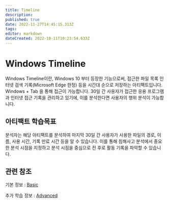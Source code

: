 ```yaml
---
title: Timeline
description: 
published: true
date: 2022-11-27T14:45:15.313Z
tags: 
editor: markdown
dateCreated: 2022-10-11T10:23:54.633Z
---
```


# Windows Timeline

Windows Timeline이란, Windows 10 부터 등장한 기능으로써, 접근한 파일 목록 인터넷 검색 기록(Microsoft Edge 한정) 등을 시간대 순으로 저장하는 아티팩트입니다. Windows + Tab 을 통해 접근이 가능합니다. 30일 간 사용자가 접근한 응용 프로그램과 인터넷 접근 기록을 관리하고 있기에, 이를 분석한다면 사용자의 행위 분석이 가능합니다.

## 아티팩트 학습목표
분석자는 해당 아티팩트를 분석하여 마지막 30일 간 사용자가 사용한 파일의 경로, 이름, 사용 시간, 기록 만료 시간 등을 알 수 있습니다. 이를 통해 침해사고 분석에서 중요한 분석 시점을 지정하고 분석 시점을 중심으로 전 후로 활동 기록을 파악할 수 있습니다.

## 관련 참조
기본 정보 : [Basic](/ko/Artifact/Timeline/Basic)

추가 학습 정보 : [Advanced](/ko/Artifact/Timeline/Advanced)

